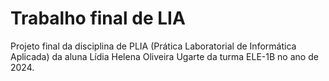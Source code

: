 # Trabalho final de LIA

Projeto final da disciplina de PLIA (Prática Laboratorial de Informática Aplicada) da aluna Lídia Helena Oliveira Ugarte da turma ELE-1B no ano de 2024.

## 


